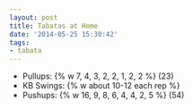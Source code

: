 ```yaml
---
layout: post
title: Tabatas at Home
date: '2014-05-25 15:30:42'
tags:
- tabata
---
```


- Pullups: {% w 7, 4, 3, 2, 2, 1, 2, 2 %} (23)
- KB Swings: {% w about 10-12 each rep %}
- Pushups: {% w 16, 9, 8, 6, 4, 4, 2, 5 %} (54)
